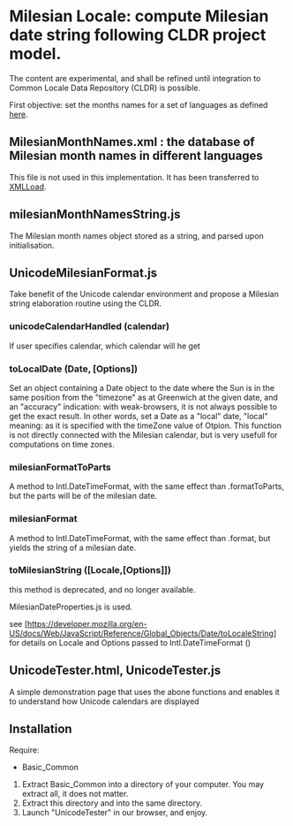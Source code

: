 # Milesian Locale: compute Milesian date string following CLDR project model.
The content are experimental, and shall be refined until integration to Common Locale Data Repository (CLDR) is possible.

First objective: set the months names for a set of languages as defined [here](http://www.calendriermilesien.org/mois.html).
## MilesianMonthNames.xml : the database of Milesian month names in different languages
This file is not used in this implementation. It has been transferred to [XMLLoad](https://github.com/Louis-Aime/Milesian-calendar/tree/master/XMLLoad).
## milesianMonthNamesString.js 
The Milesian month names object stored as a string, and parsed upon initialisation.
## UnicodeMilesianFormat.js
Take benefit of the Unicode calendar environment and propose a Milesian string elaboration routine using the CLDR.
### unicodeCalendarHandled (calendar)
If user specifies calendar, which calendar will he get
### toLocalDate (Date, [Options])
Set an object containing a Date object to the date where the Sun is in the same position from the "timezone" as at Greenwich
at the given date, and an "accuracy" indication: with weak-browsers, it is not always possible to get the exact result. 
In other words, set a Date as a "local" date, "local" meaning: as it is specified with the timeZone value of Otpion.
This function is not directly connected with the Milesian calendar, but is very usefull for computations on time zones.
### milesianFormatToParts
A method to Intl.DateTimeFormat, with the same effect than .formatToParts, but the parts will be of the milesian date.
### milesianFormat
A method to Intl.DateTimeFormat, with the same effect than .format, but yields the string of a milesian date.
### toMilesianString ([Locale,[Options]])
this method is deprecated, and no longer available.

MilesianDateProperties.js is used.

see [https://developer.mozilla.org/en-US/docs/Web/JavaScript/Reference/Global_Objects/Date/toLocaleString] 
for details on Locale and Options passed to Intl.DateTimeFormat ()

## UnicodeTester.html, UnicodeTester.js
A simple demonstration page that uses the abone functions 
and enables it to understand how Unicode calendars are displayed

## Installation
Require:
* Basic_Common

1. Extract Basic_Common into a directory of your computer. You may extract all, it does not matter.
1. Extract this directory and into the same directory.
1. Launch "UnicodeTester" in our browser, and enjoy.
